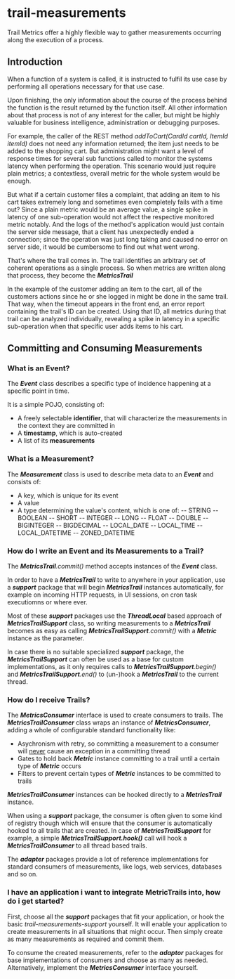 # trail-measurements

Trail Metrics offer a highly flexible way to gather measurements occurring along the execution of a process.

## Introduction

When a function of a system is called, it is instructed to fulfil its use case by performing all operations necessary for that use case. 

Upon finishing, the only information about the course of the process behind the function is the result returned by the function itself. All other information about that process is not of any interest for the caller, but might be highly valuable for business intelligence, administration or debugging purposes.

For example, the caller of the REST method _addToCart(CardId cartId, ItemId itemId)_ does not need any information returned; the item just needs to be added to the shopping cart. But administration might want a level of response times for several sub functions called to monitor the systems latency when performing the operation. This scenario would just require plain metrics; a contextless, overall metric for the whole system would be enough.

But what if a certain customer files a complaint, that adding an item to his cart takes extremely long and sometimes even completely fails with a time out? Since a plain metric would be an average value, a single spike in latency of one sub-operation would not affect the respective monitored metric notably. And the logs of the method's application would just contain the server side message, that a client has unexpectedly ended a connection; since the operation was just long taking and caused no error on server side, it would be cumbersome to find out what went wrong.

That's where the trail comes in. The trail identifies an arbitrary set of coherent operations as a single process. So when metrics are written along that process, they become the **_MetricsTrail_**

In the example of the customer adding an item to the cart, all of the customers actions since he or she logged in might be done in the same trail. That way, when the timeout appears in the front end, an error report containing the trail's ID can be created. Using that ID, all metrics during that trail can be analyzed individually, revealing a spike in latency in a specific sub-operation when that specific user adds items to his cart.

## Committing and Consuming Measurements

### What is an Event?

The **_Event_** class describes a specific type of incidence happening at a specific point in time.

It is a simple POJO, consisting of:
- A freely selectable **identifier**, that will characterize the measurements in the context they are committed in
- A **timestamp**, which is auto-created
- A list of its **measurements**

### What is a Measurement?

The **_Measurement_** class is used to describe meta data to an **_Event_** and consists of:
- A key, which is unique for its event
- A value
- A type determining the value's content, which is one of:
-- STRING
-- BOOLEAN
-- SHORT
-- INTEGER
-- LONG
-- FLOAT
-- DOUBLE
-- BIGINTEGER
-- BIGDECIMAL
-- LOCAL_DATE
-- LOCAL_TIME
-- LOCAL_DATETIME
-- ZONED_DATETIME

### How do I write an Event and its Measurements to a Trail?

The _**MetricsTrail**.commit()_ method accepts instances of the **_Event_** class. 

In order to have a **_MetricsTrail_** to write to anywhere in your application, use a **_support_** package that will begin **_MetricsTrail_** instances automatically, for example on incoming HTTP requests, in UI sessions, on cron task executiomns or where ever.

Most of these **_support_** packages use the **_ThreadLocal_** based approach of **_MetricsTrailSupport_** class, so writing measurements to a **_MetricsTrail_** becomes as easy as calling _**MetricsTrailSupport**.commit()_ with a **_Metric_** instance as the parameter.

In case there is no suitable specialized **_support_** package, the **_MetricsTrailSupport_** can often be used as a base for custom implementations, as it only requires calls to _**MetricsTrailSupport**.begin()_ and _**MetricsTrailSupport**.end()_ to (un-)hook a **_MetricsTrail_** to the current thread.

### How do I receive Trails?

The **_MetricsConsumer_** interface is used to create consumers to trails. The **_MetricsTrailConsumer_** class wraps an instance of **_MetricsConsumer_**, adding a whole of configurable standard functionality like:
- Asychronism with retry, so committing a measurement to a consumer will <u>never</u> cause an exception in a committing thread
- Gates to hold back **_Metric_** instance committing to a trail until a certain type of **_Metric_** occurs
- Filters to prevent certain types of **_Metric_** instances to be committed to trails

**_MetricsTrailConsumer_** instances can be hooked directly to a **_MetricsTrail_** instance.

When using a **_support_** package, the consumer is often given to some kind of registry though which will ensure that the consumer is automatically hooked to all trails that are created. In case of **_MetricsTrailSupport_** for example, a simple _**MetricsTrailSupport.hook()**_ call will hook a **_MetricsTrailConsumer_** to all thread based trails.

The **_adapter_** packages provide a lot of reference implementations for standard consumers of measurements, like logs, web services, databases and so on.

### I have an application i want to integrate MetricTrails into, how do i get started?

First, choose all the **_support_** packages that fit your application, or hook the basic _trail-measurements-support_ yourself. It will enable your application to create measurements in all situations that might occur. Then simply create as many measurements as required and commit them.

To consume the created measurements, refer to the **_adaptor_** packages for base implementations of consumers and choose as many as needed. Alternatively, implement the **_MetricsConsumer_** interface yourself.
